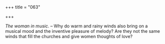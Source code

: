 +++
title = "063"

+++

*The woman in music.* – Why do warm and rainy winds also bring on a musical mood and the inventive pleasure of melody? Are they not the same winds that fill the churches and give women thoughts of love?


